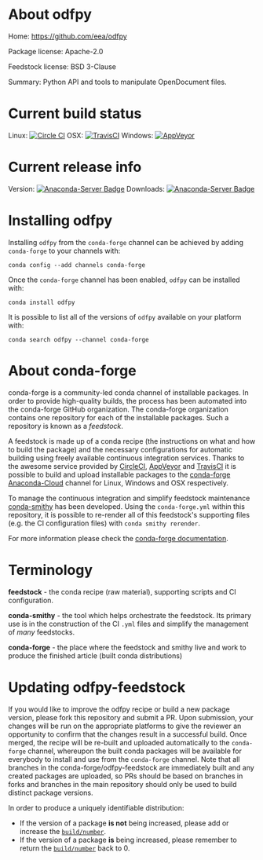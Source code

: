 About odfpy
===========

Home: https://github.com/eea/odfpy

Package license: Apache-2.0

Feedstock license: BSD 3-Clause

Summary: Python API and tools to manipulate OpenDocument files.



Current build status
====================

Linux: [![Circle CI](https://circleci.com/gh/conda-forge/odfpy-feedstock.svg?style=shield)](https://circleci.com/gh/conda-forge/odfpy-feedstock)
OSX: [![TravisCI](https://travis-ci.org/conda-forge/odfpy-feedstock.svg?branch=master)](https://travis-ci.org/conda-forge/odfpy-feedstock)
Windows: [![AppVeyor](https://ci.appveyor.com/api/projects/status/github/conda-forge/odfpy-feedstock?svg=True)](https://ci.appveyor.com/project/conda-forge/odfpy-feedstock/branch/master)

Current release info
====================
Version: [![Anaconda-Server Badge](https://anaconda.org/conda-forge/odfpy/badges/version.svg)](https://anaconda.org/conda-forge/odfpy)
Downloads: [![Anaconda-Server Badge](https://anaconda.org/conda-forge/odfpy/badges/downloads.svg)](https://anaconda.org/conda-forge/odfpy)

Installing odfpy
================

Installing `odfpy` from the `conda-forge` channel can be achieved by adding `conda-forge` to your channels with:

```
conda config --add channels conda-forge
```

Once the `conda-forge` channel has been enabled, `odfpy` can be installed with:

```
conda install odfpy
```

It is possible to list all of the versions of `odfpy` available on your platform with:

```
conda search odfpy --channel conda-forge
```


About conda-forge
=================

conda-forge is a community-led conda channel of installable packages.
In order to provide high-quality builds, the process has been automated into the
conda-forge GitHub organization. The conda-forge organization contains one repository
for each of the installable packages. Such a repository is known as a *feedstock*.

A feedstock is made up of a conda recipe (the instructions on what and how to build
the package) and the necessary configurations for automatic building using freely
available continuous integration services. Thanks to the awesome service provided by
[CircleCI](https://circleci.com/), [AppVeyor](http://www.appveyor.com/)
and [TravisCI](https://travis-ci.org/) it is possible to build and upload installable
packages to the [conda-forge](https://anaconda.org/conda-forge)
[Anaconda-Cloud](http://docs.anaconda.org/) channel for Linux, Windows and OSX respectively.

To manage the continuous integration and simplify feedstock maintenance
[conda-smithy](http://github.com/conda-forge/conda-smithy) has been developed.
Using the ``conda-forge.yml`` within this repository, it is possible to re-render all of
this feedstock's supporting files (e.g. the CI configuration files) with ``conda smithy rerender``.

For more information please check the [conda-forge documentation](https://conda-forge.org/docs/).

Terminology
===========

**feedstock** - the conda recipe (raw material), supporting scripts and CI configuration.

**conda-smithy** - the tool which helps orchestrate the feedstock.
                   Its primary use is in the construction of the CI ``.yml`` files
                   and simplify the management of *many* feedstocks.

**conda-forge** - the place where the feedstock and smithy live and work to
                  produce the finished article (built conda distributions)


Updating odfpy-feedstock
========================

If you would like to improve the odfpy recipe or build a new
package version, please fork this repository and submit a PR. Upon submission,
your changes will be run on the appropriate platforms to give the reviewer an
opportunity to confirm that the changes result in a successful build. Once
merged, the recipe will be re-built and uploaded automatically to the
`conda-forge` channel, whereupon the built conda packages will be available for
everybody to install and use from the `conda-forge` channel.
Note that all branches in the conda-forge/odfpy-feedstock are
immediately built and any created packages are uploaded, so PRs should be based
on branches in forks and branches in the main repository should only be used to
build distinct package versions.

In order to produce a uniquely identifiable distribution:
 * If the version of a package **is not** being increased, please add or increase
   the [``build/number``](http://conda.pydata.org/docs/building/meta-yaml.html#build-number-and-string).
 * If the version of a package **is** being increased, please remember to return
   the [``build/number``](http://conda.pydata.org/docs/building/meta-yaml.html#build-number-and-string)
   back to 0.
